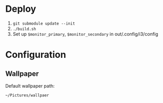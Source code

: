 # Deploy

1. `git submodule update --init`
2. `./build.sh`
3. Set up `$monitor_primary`, `$monitor_secondary` in out/.config/i3/config

# Configuration

## Wallpaper

Default wallpaper path:

    ~/Pictures/wallpaer

